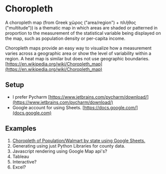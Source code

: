 # Choropleth
A choropleth map (from Greek χῶρος ("area/region") + πλῆθος ("multitude")) is a thematic map in which areas are shaded or patterned in proportion to the measurement of the statistical variable being displayed on the map, such as population density or per-capita income.

Choropleth maps provide an easy way to visualize how a measurement varies across a geographic area or show the level of variability within a region. A heat map is similar but does not use geographic boundaries.
[https://en.wikipedia.org/wiki/Choropleth_map](https://en.wikipedia.org/wiki/Choropleth_map)

## Setup
* I prefer Pycharm [https://www.jetbrains.com/pycharm/download/](https://www.jetbrains.com/pycharm/download/)
* Google account for using Sheets.  [https://docs.google.com/](docs.google.com)

## Examples
1.  [Choropleth of Population/Walmart by state using Google Sheets.](./googlesheet/README.md)
1.  Generating using just Python Libraries for county data.
1.  Javascript rendering using Google Map api's?
1.  Tableau
1.  Interactive?
1.  Excel?
